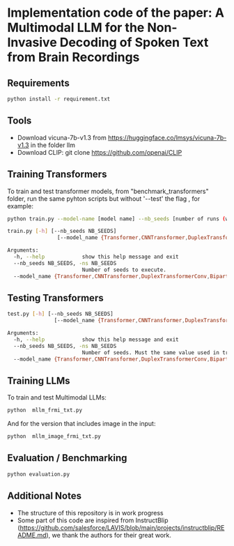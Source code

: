 # Implementation code of the paper: A Multimodal LLM for the Non-Invasive Decoding of Spoken Text from Brain Recordings


## Requirements
```bash
python install -r requirement.txt
```

## Tools
* Download vicuna-7b-v1.3 from https://huggingface.co/lmsys/vicuna-7b-v1.3 in the folder llm
* Download CLIP: git clone https://github.com/openai/CLIP

## Training Transformers
To train and test transformer models, from "benchmark_transformers" folder, run the same pyhton scripts but without '--test' the flag , for example:

```bash
python train.py --model-name [model name] --nb_seeds [number of runs (with different initialization seeds)]
```

```bash
train.py [-h] [--nb_seeds NB_SEEDS]
                [--model_name {Transformer,CNNTransformer,DuplexTransformerConv,BipartiteTransformerConv,DeconvBipartiteTransformerConv}]

Arguments:
  -h, --help            show this help message and exit
  --nb_seeds NB_SEEDS, -ns NB_SEEDS
                        Number of seeds to execute.
  --model_name {Transformer,CNNTransformer,DuplexTransformerConv,BipartiteTransformerConv,DeconvBipartiteTransformerConv}
```   

## Testing Transformers
```bash
test.py [-h] [--nb_seeds NB_SEEDS]
               [--model_name {Transformer,CNNTransformer,DuplexTransformerConv,BipartiteTransformerConv,DeconvBipartiteTransformerConv}]

Arguments:
  -h, --help            show this help message and exit
  --nb_seeds NB_SEEDS, -ns NB_SEEDS
                        Number of seeds. Must the same value used in training
  --model_name {Transformer,CNNTransformer,DuplexTransformerConv,BipartiteTransformerConv,DeconvBipartiteTransformerConv}

```  


## Training LLMs
To train and test Multimodal LLMs:

```bash
python  mllm_frmi_txt.py
```

And for the version that includes image in the input:

```bash
python  mllm_image_frmi_txt.py
```


## Evaluation / Benchmarking
```bash
python evaluation.py
```


## Additional Notes
* The structure of this repository is in work progress
* Some part of this code are inspired from InstructBlip (https://github.com/salesforce/LAVIS/blob/main/projects/instructblip/README.md), we thank the authors for their great work.
